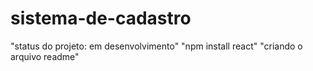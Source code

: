 # sistema-de-cadastro
"status do projeto: em desenvolvimento"
"npm install react" 
"criando o arquivo readme"
